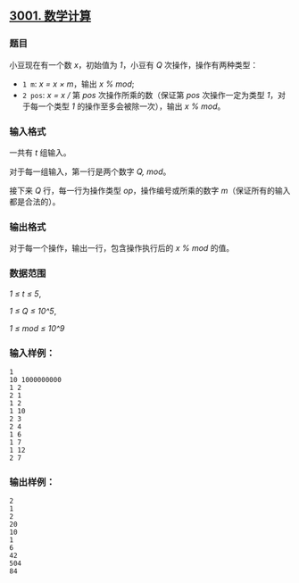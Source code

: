 ## [3001. 数学计算](https://www.acwing.com/problem/content/3004/)

### 题目

小豆现在有一个数 *x*，初始值为 *1*，小豆有 *Q* 次操作，操作有两种类型：

- `1 m`: *x = x × m*，输出 *x % mod*;
- `2 pos`: *x = x /* 第 *pos* 次操作所乘的数（保证第 *pos* 次操作一定为类型 *1*，对于每一个类型 *1* 的操作至多会被除一次），输出 *x % mod*。

### 输入格式

一共有 *t* 组输入。

对于每一组输入，第一行是两个数字 *Q, mod*。

接下来 *Q* 行，每一行为操作类型 *op*，操作编号或所乘的数字 *m*（保证所有的输入都是合法的）。

### 输出格式

对于每一个操作，输出一行，包含操作执行后的 *x % mod* 的值。

### 数据范围

*1 ≤ t ≤ 5*,

*1 ≤ Q ≤ 10^5*,

*1 ≤ mod ≤ 10^9*

### 输入样例：

```
1
10 1000000000
1 2
2 1
1 2
1 10
2 3
2 4
1 6
1 7
1 12
2 7
```

### 输出样例：

```
2
1
2
20
10
1
6
42
504
84
```
